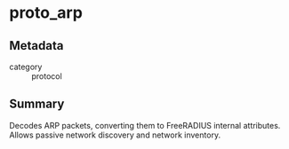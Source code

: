 # proto_arp
## Metadata
<dl>
  <dt>category</dt><dd>protocol</dd>
</dl>

## Summary
Decodes ARP packets, converting them to FreeRADIUS internal attributes. Allows passive network discovery and network inventory.
